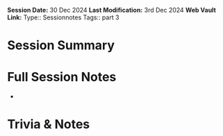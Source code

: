 **Session Date:** 30 Dec 2024 
**Last Modification:** 3rd Dec 2024
**Web Vault Link:** 
Type:: Sessionnotes
Tags:: part 3

# Session Summary 


# Full Session Notes
- 









# Trivia & Notes

